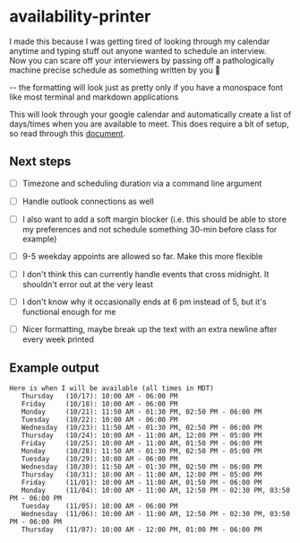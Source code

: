 # availability-printer

I made this because I was getting tired of looking through my calendar anytime and typing stuff out anyone wanted to schedule an interview.  
Now you can scare off your interviewers by passing off a pathologically machine precise schedule as something written by you :eyes:  

-- the formatting will look just as pretty only if you have a monospace font like most terminal and markdown applications  

This will look through your google calendar and automatically create a list of days/times when you are available to meet.
This does require a bit of setup, so read through this [document](https://developers.google.com/calendar/api/quickstart/python).

## Next steps
- [ ] Timezone and scheduling duration via a command line argument
- [ ] Handle outlook connections as well
- [ ] I also want to add a soft margin blocker (i.e. this should be able to store my preferences and not schedule something 30-min before class for example)
- [ ] 9-5 weekday appoints are allowed so far. Make this more flexible
- [ ] I don't think this can currently handle events that cross midnight. It shouldn't error out at the very least
- [ ] I don't know why it occasionally ends at 6 pm instead of 5, but it's functional enough for me
- [ ] Nicer formatting, maybe break up the text with an extra newline after every week printed


## Example output
```
Here is when I will be available (all times in MDT)
   Thursday   (10/17): 10:00 AM - 06:00 PM
   Friday     (10/18): 10:00 AM - 06:00 PM
   Monday     (10/21): 11:50 AM - 01:30 PM, 02:50 PM - 06:00 PM
   Tuesday    (10/22): 10:00 AM - 06:00 PM
   Wednesday  (10/23): 11:50 AM - 01:30 PM, 02:50 PM - 06:00 PM
   Thursday   (10/24): 10:00 AM - 11:00 AM, 12:00 PM - 05:00 PM
   Friday     (10/25): 10:00 AM - 11:00 AM, 01:50 PM - 06:00 PM
   Monday     (10/28): 11:50 AM - 01:30 PM, 02:50 PM - 05:00 PM
   Tuesday    (10/29): 10:00 AM - 06:00 PM
   Wednesday  (10/30): 11:50 AM - 01:30 PM, 02:50 PM - 06:00 PM
   Thursday   (10/31): 10:00 AM - 11:00 AM, 12:00 PM - 05:00 PM
   Friday     (11/01): 10:00 AM - 11:00 AM, 01:50 PM - 06:00 PM
   Monday     (11/04): 10:00 AM - 11:00 AM, 12:50 PM - 02:30 PM, 03:50 PM - 06:00 PM
   Tuesday    (11/05): 10:00 AM - 06:00 PM
   Wednesday  (11/06): 10:00 AM - 11:00 AM, 12:50 PM - 02:30 PM, 03:50 PM - 06:00 PM
   Thursday   (11/07): 10:00 AM - 12:00 PM, 01:00 PM - 06:00 PM
```

